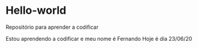 # Hello-world
Repositório para aprender a codificar

Estou aprendendo a codificar e  meu nome é Fernando
Hoje é dia  23/06/20
